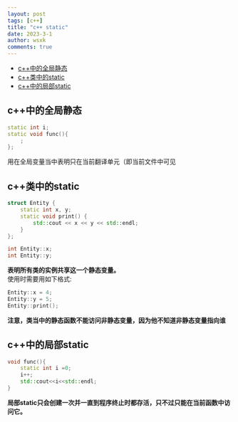 ```yaml
---
layout: post
tags: [c++]
title: "c++ static"
date: 2023-3-1
author: wsxk
comments: true
---
```


- [c++中的全局静态](#c中的全局静态)
- [c++类中的static](#c类中的static)
- [c++中的局部static](#c中的局部static)


## c++中的全局静态<br>
```c++
static int i;
static void func(){
    ;
};
```
用在全局变量当中表明只在当前翻译单元（即当前文件中可见<br>

## c++类中的static<br>
```c++
struct Entity {
	static int x, y;
	static void print() {
		std::cout << x << y << std::endl;
	}
};

int Entity::x;
int Entity::y;
```
**表明所有类的实例共享这一个静态变量。**<br>
使用时需要用如下格式:<br>
```c++
Entity::x = 4;
Entity::y = 5;
Entity::print();
```

**注意，类当中的静态函数不能访问非静态变量，因为他不知道非静态变量指向谁**<br>


## c++中的局部static<br>
```c++
void func(){
    static int i =0;
    i++;
    std::cout<<i<<std::endl;
}
```
**局部static只会创建一次并一直到程序终止时都存活，只不过只能在当前函数中访问它。**<br>